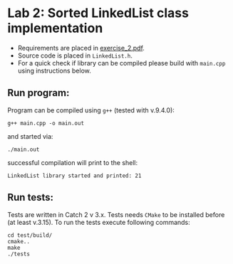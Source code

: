 # Lab 2: Sorted LinkedList class implementation

- Requirements are placed in [exercise_2.pdf](exercise_1.pdf).
- Source code is placed in `LinkedList.h`.
- For a quick check if library can be compiled please build with `main.cpp`
  using instructions below.


## Run program:

Program can be compiled using `g++` (tested with v.9.4.0):

```Shell
g++ main.cpp -o main.out
```

and started via:

```Shell
./main.out
```

successful compilation will print to the shell:

```
LinkedList library started and printed: 21 
```


## Run tests:

Tests are written in Catch 2 v 3.x. Tests needs `CMake` to be installed before
(at least v.3.15). To run the tests execute following commands:

```Shell
cd test/build/
cmake..
make
./tests
```
